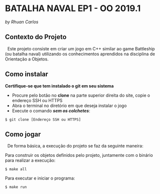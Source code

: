 # BATALHA NAVAL EP1 - OO 2019.1
*by Rhuan Carlos*

## Contexto do Projeto

&nbsp;&nbsp;Este projeto consiste em criar um jogo em C++ similar ao game Battleship (ou batalha naval) utilizando os conhecimentos aprendidos na disciplina de Orientação a Objetos.

## Como instalar

**Certifique-se que tem instalado o git em seu sistema**

* Procure pelo botão no **clone** na parte superior direita do site, copie o endereço SSH ou HTTPS
* Abra o terminal no diretório em que deseja instalar o jogo
* Execute o comando ***sem os colchetes***:
```
$ git clone [Endereço SSH ou HTTPS]
```


## Como jogar

&nbsp;&nbsp;De forma básica, a execução do projeto se faz da seguinte maneira:

Para construir os objetos definidos pelo projeto, juntamente com o binário para realizar a execução:
```
$ make all
```

Para executar e iniciar o programa:
```
$ make run
```
